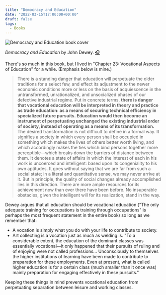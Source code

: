 ```yaml
---
title: "Democracy and Education"
date: "2022-03-15T17:00:00+00:00"
draft: false
tags:
  - Books
---
```


![Democracy and Education book cover](https://upload.wikimedia.org/wikipedia/commons/8/8c/Democracy_and_Education_title_page.jpg)

*Democracy and Education* by John Dewey. [🎧](https://librivox.org/democracy-and-education-by-john-dewey/)

There's so much in this book, but I lived in "Chapter 23: Vocational Aspects of Education" for a while. (Emphasis below is mine.)

> There is a standing danger that education will perpetuate the older traditions for a select few, and effect its adjustment to the newer economic conditions more or less on the basis of acquiescence in the untransformed, unrationalized, and unsocialized phases of our defective industrial regime. Put in concrete terms, __there is danger that vocational education will be interpreted in theory and practice as trade education: as a means of securing technical efficiency in specialized future pursuits. Education would then become an instrument of perpetuating unchanged the existing industrial order of society, instead of operating as a means of its transformation.__ The desired transformation is not difficult to define in a formal way. It signifies a society in which every person shall be occupied in something which makes the lives of others better worth living, and which accordingly makes the ties which bind persons together more perceptible—which breaks down the barriers of distance between them. It denotes a state of affairs in which the interest of each in his work is uncoerced and intelligent: based upon its congeniality to his own aptitudes. It goes without saying that we are far from such a social state; in a literal and quantitative sense, we may never arrive at it. But in principle, the quality of social changes already accomplished lies in this direction. There are more ample resources for its achievement now than ever there have been before. No insuperable obstacles, given the intelligent will for its realization, stand in the way.

Dewey argues that all education should be vocational education ("The only adequate training for occupations is training through occupations" is perhaps the most frequent statement in the entire book) so long as we remember that:
* A vocation is simply what you do with your life to contribute to society.
* Art collecting is a vocation just as much as welding is. "To a considerable extent, the education of the dominant classes was essentially vocational—it only happened that their pursuits of ruling and of enjoying were not called professions... Unconsciously to themselves the higher institutions of learning have been made to contribute to preparation for these employments. Even at present, what is called higher education is for a certain class (much smaller than it once was) mainly preparation for engaging effectively in these pursuits."

Keeping these things in mind prevents vocational education from perpetuating separation between leisure and working classes.
